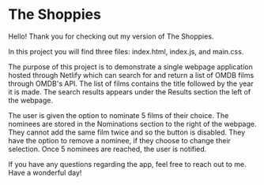 # The Shoppies

Hello! Thank you for checking out my version of The Shoppies.

In this project you will find three files: index.html, index.js, and main.css.

The purpose of this project is to demonstrate a single webpage application hosted through Netlify which can search for and return a list of OMDB films through OMDB's API. The list of films contains the title followed by the year it is made. The search results appears under the Results section the left of the webpage.

The user is given the option to nominate 5 films of their choice. The nominees are stored in the Nominations section to the right of the webpage. They cannot add the same film twice and so the button is disabled. They have the option to remove a nominee, if they choose to change their selection. Once 5 nominees are reached, the user is notified.

If you have any questions regarding the app, feel free to reach out to me. Have a wonderful day!
